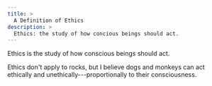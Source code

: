 ```yaml
---
title: >
  A Definition of Ethics
description: >
  Ethics: the study of how concious beings should act.
---
```


Ethics is the study of how conscious beings should act.

Ethics don't apply to rocks, but I believe dogs and monkeys can act ethically and unethically---proportionally to their consciousness.
